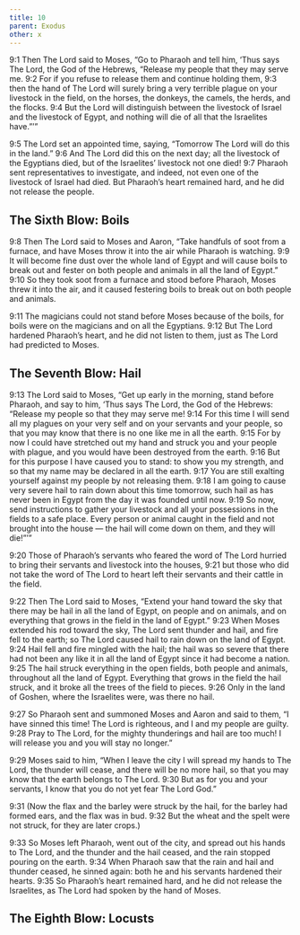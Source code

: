 ```yaml
---
title: 10
parent: Exodus
other: x
---
```


<a name="9:1">9:1</a> Then The Lord said to Moses, “Go to Pharaoh and tell him, ‘Thus says The Lord, the God of the Hebrews, “Release my people that they may serve me. <a name="9:2">9:2</a> For if you refuse to release them and continue holding them, <a name="9:3">9:3</a> then the hand of The Lord will surely bring a very terrible plague on your livestock in the field, on the horses, the donkeys, the camels, the herds, and the flocks. <a name="9:4">9:4</a> But the Lord will distinguish between the livestock of Israel and the livestock of Egypt, and nothing will die of all that the Israelites have.”’”

<a name="9:5">9:5</a> The Lord set an appointed time, saying, “Tomorrow The Lord will do this in the land.” <a name="9:6">9:6</a> And The Lord did this on the next day; all the livestock of the Egyptians died, but of the Israelites’ livestock not one died! <a name="9:7">9:7</a> Pharaoh sent representatives to investigate, and indeed, not even one of the livestock of Israel had died. But Pharaoh’s heart remained hard, and he did not release the people.

## The Sixth Blow: Boils

<a name="9:8">9:8</a> Then The Lord said to Moses and Aaron, “Take handfuls of soot from a furnace, and have Moses throw it into the air while Pharaoh is watching. <a name="9:9">9:9</a> It will become fine dust over the whole land of Egypt and will cause boils to break out and fester on both people and animals in all the land of Egypt.” <a name="9:10">9:10</a> So they took soot from a furnace and stood before Pharaoh, Moses threw it into the air, and it caused festering boils to break out on both people and animals.

<a name="9:11">9:11</a> The magicians could not stand before Moses because of the boils, for boils were on the magicians and on all the Egyptians. <a name="9:12">9:12</a> But The Lord hardened Pharaoh’s heart, and he did not listen to them, just as The Lord had predicted to Moses.

## The Seventh Blow: Hail

<a name="9:13">9:13</a> The Lord said to Moses, “Get up early in the morning, stand before Pharaoh, and say to him, ‘Thus says The Lord, the God of the Hebrews: “Release my people so that they may serve me! <a name="9:14">9:14</a> For this time I will send all my plagues on your very self and on your servants and your people, so that you may know that there is no one like me in all the earth. <a name="9:15">9:15</a> For by now I could have stretched out my hand and struck you and your people with plague, and you would have been destroyed from the earth. <a name="9:16">9:16</a> But for this purpose I have caused you to stand: to show you my strength, and so that my name may be declared in all the earth. <a name="9:17">9:17</a> You are still exalting yourself against my people by not releasing them. <a name="9:18">9:18</a> I am going to cause very severe hail to rain down about this time tomorrow, such hail as has never been in Egypt from the day it was founded until now. <a name="9:19">9:19</a> So now, send instructions to gather your livestock and all your possessions in the fields to a safe place. Every person or animal caught in the field and not brought into the house — the hail will come down on them, and they will die!”’”

<a name="9:20">9:20</a> Those of Pharaoh’s servants who feared the word of The Lord hurried to bring their servants and livestock into the houses, <a name="9:21">9:21</a> but those who did not take the word of The Lord to heart left their servants and their cattle in the field.

<a name="9:22">9:22</a> Then The Lord said to Moses, “Extend your hand toward the sky that there may be hail in all the land of Egypt, on people and on animals, and on everything that grows in the field in the land of Egypt.” <a name="9:23">9:23</a> When Moses extended his rod toward the sky, The Lord sent thunder and hail, and fire fell to the earth; so The Lord caused hail to rain down on the land of Egypt. <a name="9:24">9:24</a> Hail fell and fire mingled with the hail; the hail was so severe that there had not been any like it in all the land of Egypt since it had become a nation. <a name="9:25">9:25</a> The hail struck everything in the open fields, both people and animals, throughout all the land of Egypt. Everything that grows in the field the hail struck, and it broke all the trees of the field to pieces. <a name="9:26">9:26</a> Only in the land of Goshen, where the Israelites were, was there no hail.

<a name="9:27">9:27</a> So Pharaoh sent and summoned Moses and Aaron and said to them, “I have sinned this time! The Lord is righteous, and I and my people are guilty. <a name="9:28">9:28</a> Pray to The Lord, for the mighty thunderings and hail are too much! I will release you and you will stay no longer.”

<a name="9:29">9:29</a> Moses said to him, “When I leave the city I will spread my hands to The Lord, the thunder will cease, and there will be no more hail, so that you may know that the earth belongs to The Lord. <a name="9:30">9:30</a> But as for you and your servants, I know that you do not yet fear The Lord God.”

<a name="9:31">9:31</a> (Now the flax and the barley were struck by the hail, for the barley had formed ears, and the flax was in bud. <a name="9:32">9:32</a> But the wheat and the spelt were not struck, for they are later crops.)

<a name="9:33">9:33</a> So Moses left Pharaoh, went out of the city, and spread out his hands to The Lord, and the thunder and the hail ceased, and the rain stopped pouring on the earth. <a name="9:34">9:34</a> When Pharaoh saw that the rain and hail and thunder ceased, he sinned again: both he and his servants hardened their hearts. <a name="9:35">9:35</a> So Pharaoh’s heart remained hard, and he did not release the Israelites, as The Lord had spoken by the hand of Moses.

## The Eighth Blow: Locusts